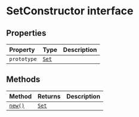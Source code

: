 # SetConstructor interface












## Properties

| Property	   | Type	| Description|
|:-------------|:-------|:-----------|
|`prototype`      | [`Set`](../../es6-promise.api/interface/set.md)<any> |  |




## Methods

| Method	   |  Returns	| Description|
|:-------------|:-------|:-----------|
|[`new()`](__new-setconstructor.md)      | [`Set`](../../es6-promise.api/interface/set.md)<T> |  |




